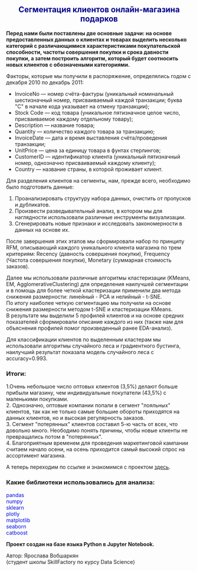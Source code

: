 ## <center><font color='darkblue'> Сегментация клиентов онлайн-магазина подарков </font></center>

**Перед нами были поставлены две основные задачи: на основе предоставленных данных о клиентах и товарах выделить несколько категорий с различающимися характеристиками покупательской способности, частоты совершения покупки и срока давности покупки, а затем построить алгоритм, который будет соотносить новых клиентов с обозначеными категориями.**

Факторы, которые мы получили в распоряжение, определялись годом с декабря 2010 по декабрь 2011:
* InvoiceNo — номер счёта-фактуры (уникальный номинальный шестизначный номер, присваиваемый каждой транзакции; буква "C" в начале кода указывает на отмену транзакции);
* Stock Code — код товара (уникальное пятизначное целое число, присваиваемое каждому отдельному товару);
* Description — название товара;
* Quantity — количество каждого товара за транзакцию; 
* InvoiceDate — дата и время выставления счёта/проведения транзакции;
* UnitPrice — цена за единицу товара в фунтах стерлингов;
* CustomerID — идентификатор клиента (уникальный пятизначный номер, однозначно присваиваемый каждому клиенту);
* Country — название страны, в которой проживает клиент.

Для разделения клиентов на сегменты, нам, прежде всего, необходимо было подготовить данные:
1. Проанализировать структуру набора данных, очистить от пропусков и дубликатов.
2. Произвести разведывательный анализ, в котором мы для наглядности использовали различные инструменты визуализации.
3. Сгенерировать новые признаки и исследовать закономерности в данных на основе их.

После завершения этих этапов мы сформировали набор по принципу RFM, описывающий каждого уникального клиента магазина по трем критериям: Recency (давность совершения покупки), Frequency (Частота совершения покупки), Monetary (суммарная стоимость заказов).

Далее мы использовали различные алгоритмы кластеризации (KMeans, EM, AgglomerativeClustering) для определения наилучшей сегментации и в помощь для более четкой кластеризации применили два метода снижения размерности: линейный - PCA и нелийный - t-SNE.\
По итогу наиболее четкую сегментацию мы получили на основе снижения размерности методом t-SNE и кластеризации KMeans.\
В результате мы выделили 5 профилей клиентов и на основе средних показателей сформировали описание каждого из них (также нам для объяснения профилей помог произведенный ранее EDA-анализ).

Для классификации клиентов по выделенным кластерам мы использовали алгоритмы случайного леса и градиентного бустинга, наилучший результат показала модель случайного леса с accuracy=0.993.

### Итоги:
1.Очень небольшое число оптовых клиентов (3,5%) делают больше прибыли магазину, чем индивидуальные покупатели (43,5%) с маленькими покупками.\
2. Однозначно, оптовые компании попали в сегмент "лояльных" клиентов, так как не только самые большие обороты приходятся на данных клиентов, но и высокая регулярность заказов.\
3. Сегмент "потерянных" клиентов составил 5-ю часть от всех, что довольно много. Неободимо понять причины, чтобы новые клиенты не превращались потом в "потерянных".\
4. Благоприятным временем для проведения маркетинговой кампании считаем начало осени, на осень приходится самый высокий спрос на ассортимент магазина.

А теперь переходим по ссылке и знакомимся с проектом [здесь](https://nbviewer.org/github/YaroslavaVob/DataScience/blob/f6028a138e016c0dfa3556760181a38bce586a95/ML_Project_6_Clients%20Segmentation/Project-6.ipynbсдуф).


### Какие библиотеки использовались для анализа:
<font color = 'springblue'>pandas</font>\
<font color = 'springblue'>numpy</font>\
<font color = 'springblue'>sklearn</font>\
<font color = 'springblue'>plotly</font>\
<font color = 'springblue'>matplotlib</font>\
<font color = 'springblue'>seaborn</font>\
<font color = 'springblue'>catboost</font>




**Проект создан на базе языка Python в Jupyter Notebook.**

Автор: Ярослава Вобшаркян\
(студент школы SkillFactory по курсу Data Science)

